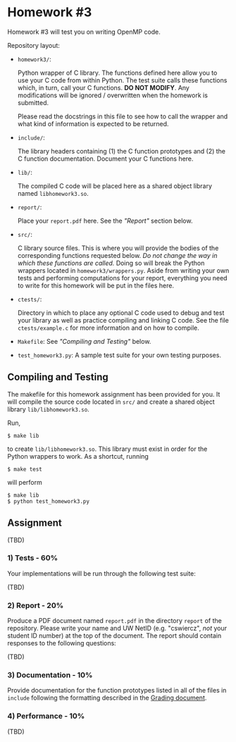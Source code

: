 # Homework #3

Homework #3 will test you on writing OpenMP code. 

Repository layout:

* `homework3/`:

  Python wrapper of C library. The functions defined here allow you to use your
  C code from within Python. The test suite calls these functions which, in
  turn, call your C functions. **DO NOT MODIFY**. Any modifications will be
  ignored / overwritten when the homework is submitted.
  
  Please read the docstrings in this file to see how to call the wrapper and
  what kind of information is expected to be returned.

* `include/`:

  The library headers containing (1) the C function prototypes and (2) the C
  function documentation. Document your C functions here.
  
* `lib/`:

  The compiled C code will be placed here as a shared object library named
  `libhomework3.so`.
  
* `report/`:

  Place your `report.pdf` here. See the *"Report"* section below.

* `src/`:

  C library source files. This is where you will provide the bodies of the
  corresponding functions requested below. *Do not change the way in which these
  functions are called.* Doing so will break the Python wrappers located in
  `homework3/wrappers.py`. Aside from writing your own tests and performing
  computations for your report, everything you need to write for this homework
  will be put in the files here.
  
* `ctests/`:

  Directory in which to place any optional C code used to debug and test your
  library as well as practice compiling and linking C code. See the file
  `ctests/example.c` for more information and on how to compile.
    
* `Makefile`: See *"Compiling and Testing"* below.

* `test_homework3.py`: A sample test suite for your own testing purposes.

## Compiling and Testing

The makefile for this homework assignment has been provided for you. It will
compile the source code located in `src/` and create a shared object library
`lib/libhomework3.so`.

Run,

```
$ make lib
```

to create `lib/libhomework3.so`. This library must exist in order for the Python
wrappers to work. As a shortcut, running

```
$ make test
```

will perform

```
$ make lib
$ python test_homework3.py
```

## Assignment

(TBD)

### 1) Tests - 60%

Your implementations will be run through the following test suite:

(TBD)

### 2) Report - 20%

Produce a PDF document named `report.pdf` in the directory `report` of the
repository. Please write your name and UW NetID (e.g. "cswiercz", *not* your
student ID number) at the top of the document. The report should contain
responses to the following questions:

(TBD)

### 3) Documentation - 10%

Provide documentation for the function prototypes listed in all of the files in
`include` following the formatting described in the
[Grading document](https://github.com/uwhpsc-2016/syllabus/blob/master/Grading.md).

### 4) Performance - 10%

(TBD)
